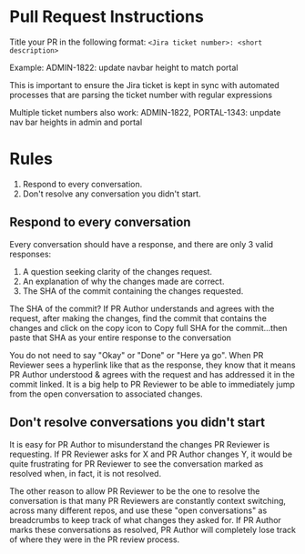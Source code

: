 # Pull Request Instructions

Title your PR in the following format:
`<Jira ticket number>: <short description>`

Example:
ADMIN-1822: update navbar height to match portal

This is important to ensure the Jira ticket is kept in sync with automated processes
that are parsing the ticket number with regular expressions

Multiple ticket numbers also work:
ADMIN-1822, PORTAL-1343: unpdate nav bar heights in admin and portal

# Rules

1. Respond to every conversation.
2. Don't resolve any conversation you didn't start.

## Respond to every conversation
Every conversation should have a response, and there are only 3 valid responses:

1. A question seeking clarity of the changes request.
2. An explanation of why the changes made are correct.
3. The SHA of the commit containing the changes requested.

The SHA of the commit?
If PR Author understands and agrees with the request, after making the changes, find the commit that contains the changes and click on the copy icon to Copy full SHA for the commit...then paste that SHA as your entire response to the conversation
 
You do not need to say "Okay" or "Done" or "Here ya go".  When PR Reviewer sees a hyperlink like that as the response, they know that it means PR Author understood & agrees with the request and has addressed it in the commit linked.  It is a big help to PR Reviewer to be able to immediately jump from the open conversation to associated changes.
 
## Don't resolve conversations you didn't start

It is easy for PR Author to misunderstand the changes PR Reviewer is requesting.  If PR Reviewer asks for X and PR Author changes Y, it would be quite frustrating for PR Reviewer to see the conversation marked as resolved when, in fact, it is not resolved.
 
The other reason to allow PR Reviewer to be the one to resolve the conversation is that many PR Reviewers are constantly context switching, across many different repos, and use these "open conversations" as breadcrumbs to keep track of what changes they asked for.  If PR Author marks these conversations as resolved, PR Author will completely lose track of where they were in the PR review process.
